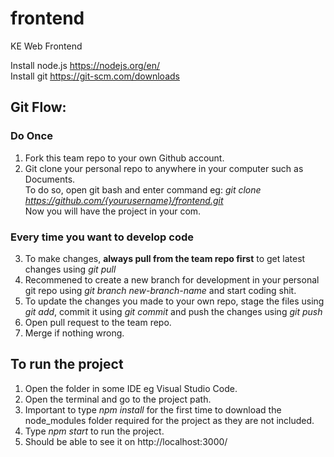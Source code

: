 # frontend
KE Web Frontend

Install node.js https://nodejs.org/en/    
Install git https://git-scm.com/downloads

## Git Flow:
### Do Once
1. Fork this team repo to your own Github account.
2. Git clone your personal repo to anywhere in your computer such as Documents.   
To do so, open git bash and enter command eg: *git clone https://github.com/{yourusername}/frontend.git*       
Now you will have the project in your com.
### Every time you want to develop code
3. To make changes, **always pull from the team repo first** to get latest changes using *git pull*
4. Recommened to create a new branch for development in your personal git repo using *git branch new-branch-name* and start coding shit.
5. To update the changes you made to your own repo, stage the files using *git add*, commit it using *git commit* and push the changes using *git push*
6. Open pull request to the team repo.
6. Merge if nothing wrong.

## To run the project
1. Open the folder in some IDE eg Visual Studio Code.
2. Open the terminal and go to the project path.
3. Important to type *npm install* for the first time to download the node_modules folder required for the project as they are not included.
4. Type *npm start* to run the project.
5. Should be able to see it on http://localhost:3000/
